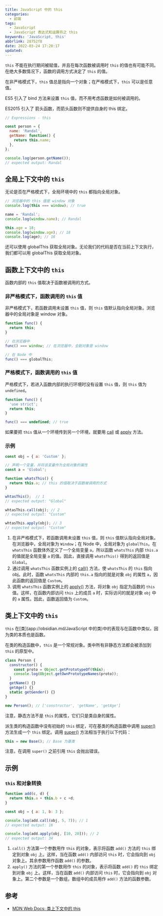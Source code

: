 ```yaml
---
title: JavaScript 中的 this
categories:
  - 前端
tags:
  - JavaScript
  - JavaScript 表达式和运算符之 this
keywords: 'JavaScript, this'
abbrlink: 28752f8
date: 2022-03-24 17:28:17
updated:
---
```


`this` 不能在执行期间被赋值，并且在每次函数被调用时 `this` 的值也有可能不同。在绝大多数情况下，函数的调用方式决定了 `this` 的值。

在非严格模式下，`this` 值总是指向一个对象；在严格模式下，`this` 可以是任意值。

ES5 引入了 bind 方法来设置 `this` 值，而不用考虑函数是如何被调用的。

ES2015 引入了 箭头函数，而箭头函数则不提供自身的 this 绑定。

```js
// Expressions - this

const person = {
  name: 'Randal',
  getName: function() {
    return this.name;
  },
};

console.log(person.getName());
// expected output: Randal
```

<!-- more -->

## 全局上下文中的 `this`

无论是否在严格模式下，全局环境中的 `this` 都指向全局对象。

```js
// 浏览器中的 this 值是 window 对象
console.log(this === window); // true

name = 'Randal';
console.log(window.name); // Randal

this.age = 18;
console.log(window.age); // 18
console.log(age); // 18
```

还可以使用 globalThis 获取全局对象。无论我们的代码是否在当前上下文执行，我们都可以用 globalThis 获取全局对象。

## 函数上下文中的 `this`

函数内部的 `this` 值取决于函数被调用的方式。

### 非严格模式下，函数调用的 `this` 值

非严格模式下，若函数调用未设置 `this` 值，则 `this` 值默认指向全局对象。浏览器中的全局对象是 window 对象。

```js
function func() {
  return this;
}

// 在浏览器中
func() === window; // 在浏览器中，全剧对象是 window 

// 在 Node 中
func() === globalThis;
```

### 严格模式下，函数调用的 `this` 值

严格模式下，若进入函数内部的执行环境时没有设置 `this` 值，则 `this` 值为 `undefined`。

```js
function func() {
  'use strict';
  return this;
}

func() === undefined; // true
```

如果要把 `this` 值从一个环境传到另一个环境，就要用 [call](app://obsidian.md/JavaScript/标准内置对象/Function/call()) 或 [apply](app://obsidian.md/apply()) 方法。

### 示例

```js
const obj = { a: 'Custom' };

// 声明一个变量，并将该变量作为全局对象的属性
const a = 'Global';

function whatsThis() {
  return this.a; // this 的值取决于函数被调用的方式
}

whtasThis();  // 1
// expected output: "Global"

whtasThis.call(obj); // 2
// expected output: "Custom"

whtasThis.apply(obj); // 3
// expected output: "Custom"
```

1. 在非严格模式下，若函数调用未设置 `this` 值，则 `this` 值默认指向全局对象。在浏览器中，全局对象为 `Window`；在 Node 中，全局对象为 `globalThis`。在 `whatsThis` 函数体外定义了一个全局变量 `a`，所以函数 `whatsThis` 内部 `this.a` 的值就是全局变量 `a` 的值。因此，直接调用 `whatsThis()` 得到的返回值是 `Global`。
2. 通过调用 `whatsThis` 函数实例上的 [call()](app://obsidian.md/call()) 方法，使 `whatsThis` 的 `this` 指向 obj。此时，函数 `whatsThis` 内部的 `this.a` 指向的就是对象 `obj` 的属性 `a`，因此函数的返回值是 `Custom`。
3. 调用 `whatsThis` 函数实例上的 [apply()](app://obsidian.md/apply()) 方法，将对象 `obj` 指定为函数的 `this` 值。这样，在函数内部访问 `this` 上的成员 `a` 时，实际访问的就是对象 `obj` 中的 `a` 属性。因此，函数返回值为 `Custom`。

## 类上下文中的 `this`

`this` 在[类](app://obsidian.md/JavaScript 中的类)中的表现与在函数中类似，因为类的本质也是函数。

在类的构造函数中，`this` 是一个常规对象。类中所有非静态方法都会被添加到 `this` 的原型中。

```js
class Person {
  constructor() {
    const proto = Object.getPrototypeOf(this);
    console.log(Object.getOwnPrototypeNames(proto));
  }
  getName() {}
  getAge() {}
  static getGender() {}
}

new Person(); // ['constructor', 'getName', 'getAge']
```

注意，静态方法不是 `this` 的属性，它们只是类自身的属性。

派生类的构造函数中没有初始的 `this` 绑定，可在基类的构造函数中调用 [super()](app://obsidian.md/super) 方法生成一个 `this` 绑定。调用 [super()](app://obsidian.md/super) 方法相当于执行以下代码：

```js
this = new Base(); // Base 为基类
```

注意，在调用 `super()` 之前引用 `this` 会抛出错误。

## 示例

### `this` 和对象转换

```js
function add(c, d) {
  return this.a + this.b + c +d;
}

const obj = { a: 1, b: 3 };

console.log(add.call(obj, 5, 7)); // 1
// expected output: 16

console.log(add.apply(obj, [10, 20])); // 2
// expected output: 34
```

1. `call()` 方法第一个参数用作 `this` 的对象，表示将函数 `add()` 方法的 `this` 绑定到对象 `obj` 上。这样，当在函数 `add()` 内部访问 `this` 时，它会指向到 `obj` 对象上。其余参数用作函数 `add()` 的参数。
2. `apply()` 方法的第一个参数用作 `this` 的对象，表示将函数 `add()` 的 `this` 绑定到对象 `obj` 上。这样，当在函数 `add()` 内部访问 `this` 时，它会指向到 `obj` 对象上。第二个参数是一个数组，数组中的成员用作 `add()` 方法的函数参数。

## 参考

- [MDN Web Docs: 类上下文中的 this](https://developer.mozilla.org/zh-CN/docs/Web/JavaScript/Reference/Operators/this#类上下文)
